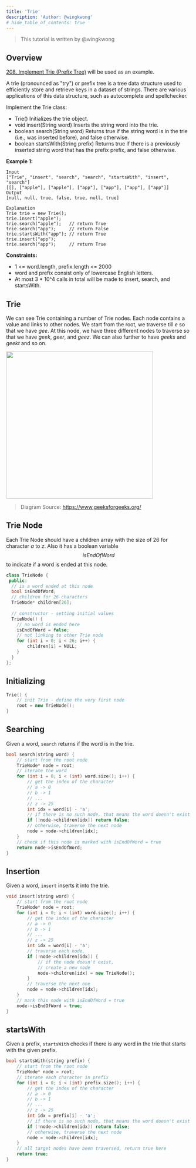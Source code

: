 ```yaml
---
title: 'Trie'
description: 'Author: @wingkwong'
# hide_table_of_contents: true
---
```


> This tutorial is written by @wingkwong

## Overview

[208. Implement Trie (Prefix Tree)](https://leetcode.com/problems/implement-trie-prefix-tree/) will be used as an example.

A trie (pronounced as "try") or prefix tree is a tree data structure used to efficiently store and retrieve keys in a dataset of strings. There are various applications of this data structure, such as autocomplete and spellchecker.

Implement the Trie class:

- Trie() Initializes the trie object.
- void insert(String word) Inserts the string word into the trie.
- boolean search(String word) Returns true if the string word is in the trie (i.e., was inserted before), and false otherwise.
- boolean startsWith(String prefix) Returns true if there is a previously inserted string word that has the prefix prefix, and false otherwise.

**Example 1:**

```
Input
["Trie", "insert", "search", "search", "startsWith", "insert", "search"]
[[], ["apple"], ["apple"], ["app"], ["app"], ["app"], ["app"]]
Output
[null, null, true, false, true, null, true]

Explanation
Trie trie = new Trie();
trie.insert("apple");
trie.search("apple");   // return True
trie.search("app");     // return False
trie.startsWith("app"); // return True
trie.insert("app");
trie.search("app");     // return True
```

**Constraints:**

- 1 <= word.length, prefix.length <= 2000
- word and prefix consist only of lowercase English letters.
- At most 3 * 10^4 calls in total will be made to insert, search, and startsWith.


## Trie

We can see Trie containing a number of Trie nodes. Each node contains a value and links to other nodes. We start from the root, we traverse till $e$ so that we have $gee$. At this node, we have three different nodes to traverse so that we have $geek$, $geer$, and $geez$. We can also further to have $geeks$ and $geekt$ and so on.

<img src="https://user-images.githubusercontent.com/35857179/168469460-8dc4b23b-21e9-43dd-84ca-287f0b44834a.png" width="400"/>

> Diagram Source: https://www.geeksforgeeks.org/

## Trie Node

Each Trie Node should have a children array with the size of $26$ for character $a$ to $z$. Also it has a boolean variable $$isEndOfWord$$ to indicate if a word is ended at this node. 

```cpp
class TrieNode {
 public:
  // is a word ended at this node
  bool isEndOfWord;
  // children for 26 characters
  TrieNode* children[26];
  
  // constructor - setting initial values
  TrieNode() {
    // no word is ended here
    isEndOfWord = false;
    // not linking to other Trie node
    for (int i = 0; i < 26; i++) {
        children[i] = NULL;
    }
  }
};
```

## Initializing 

```cpp
Trie() { 
    // init Trie - define the very first node
    root = new TrieNode();
}
```

## Searching

Given a word, `search` returns if the word is in the trie.

```cpp
bool search(string word) {
    // start from the root node
    TrieNode* node = root;
    // iterate the word
    for (int i = 0; i < (int) word.size(); i++) {
        // get the index of the character 
        // a -> 0
        // b -> 1
        // ...
        // z -> 25
        int idx = word[i] - 'a';
        // if there is no such node, that means the word doesn't exist
        if (!node->children[idx]) return false;
        // otherwise, traverse the next node
        node = node->children[idx];
    }
    // check if this node is marked with isEndOfWord = true
    return node->isEndOfWord;
}
```

## Insertion

Given a word, `insert` inserts it into the trie.

```cpp
void insert(string word) {
    // start from the root node
    TrieNode* node = root;
    for (int i = 0; i < (int) word.size(); i++) {
        // get the index of the character 
        // a -> 0
        // b -> 1
        // ...
        // z -> 25
        int idx = word[i] - 'a';
        // traverse each node, 
        if (!node->children[idx]) {
            // if the node doesn't exist, 
            // create a new node
            node->children[idx] = new TrieNode();
        }
        // traverse the next one
        node = node->children[idx];
    }
    // mark this node with isEndOfWord = true
    node->isEndOfWord = true;
}
```

## startsWith

Given a prefix, `startsWith` checks if there is any word in the trie that starts with the given prefix.

```cpp
bool startsWith(string prefix) {
    // start from the root node
    TrieNode* node = root;
    // iterate each character in prefix
    for (int i = 0; i < (int) prefix.size(); i++) {
        // get the index of the character 
        // a -> 0
        // b -> 1
        // ...
        // z -> 25
        int idx = prefix[i] - 'a';
        // if there is no such node, that means the word doesn't exist
        if (!node->children[idx]) return false;
        // otherwise, traverse the next node
        node = node->children[idx];
    }
    // all target nodes have been traversed, return true here
    return true;
}
```